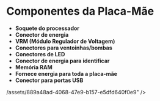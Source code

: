 # Componentes da Placa-Mãe

- **Soquete do processador**
- **Conector de energia**
- **VRM (Módulo Regulador de Voltagem)**
- **Conectores para ventoinhas/bombas**
- **Conectores de LED**
- **Conector de energia para identificar**
- **Memória RAM**
- **Fornece energia para toda a placa-mãe**
- **Conector para portas USB**



/assets/889a48ad-4068-47e9-b157-e5dfd640f0e9" />
